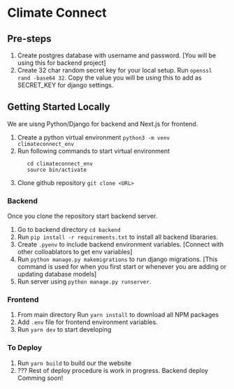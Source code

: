 # Climate Connect

## Pre-steps

1.  Create postgres database with username and password. [You will be using this for backend
    project]
2.  Create 32 char random secret key for your local setup. Run `openssl rand -base64 32`. Copy the
    value you will be using this to add as SECRET_KEY for django settings.

## Getting Started Locally

We are uisng Python/Django for backend and Next.js for frontend.

1.  Create a python virtual environment `python3 -m venv climateconnect_env`
2.  Run following commands to start virtual environment
    ```
       cd climateconnect_env
       source bin/activate
    ```
3.  Clone github repository `git clone <URL>`

### Backend

Once you clone the repository start backend server.

1.  Go to backend directory `cd backend`
2.  Run `pip install -r requirements.txt` to install all backend libararies.
3.  Create `.pyenv` to include backend environment variables. [Connect with other colloablators to
    get env variables]
4.  Run `python manage.py makemigrations` to run django migrations. [This command is used for when
    you first start or whenever you are adding or updating database models]
5.  Run server using `python manage.py runserver`.

### Frontend

1. From main directory Run `yarn install` to download all NPM packages
2. Add `.env` file for frontend environment variables.
3. Run `yarn dev` to start developing

### To Deploy

1. Run `yarn build` to build our the website
2. ??? Rest of deploy procedure is work in progress. Backend deploy Comming soon!

